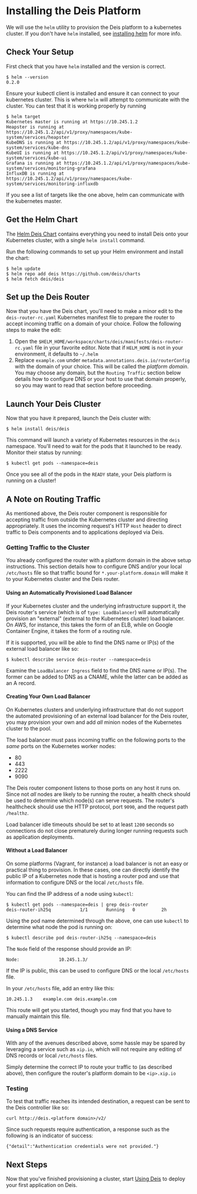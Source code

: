 # Installing the Deis Platform

We will use the `helm` utility to provision the Deis platform to a kubernetes cluster. If you don't
have `helm` installed, see [installing helm][helm] for more info.

## Check Your Setup

First check that you have `helm` installed and the version is correct.

    $ helm --version
    0.2.0

Ensure your kubectl client is installed and ensure it can connect to your kubernetes cluster. This
is where `helm` will attempt to communicate with the cluster. You can test that it is working
properly by running

    $ helm target
    Kubernetes master is running at https://10.245.1.2
    Heapster is running at https://10.245.1.2/api/v1/proxy/namespaces/kube-system/services/heapster
    KubeDNS is running at https://10.245.1.2/api/v1/proxy/namespaces/kube-system/services/kube-dns
    KubeUI is running at https://10.245.1.2/api/v1/proxy/namespaces/kube-system/services/kube-ui
    Grafana is running at https://10.245.1.2/api/v1/proxy/namespaces/kube-system/services/monitoring-grafana
    InfluxDB is running at https://10.245.1.2/api/v1/proxy/namespaces/kube-system/services/monitoring-influxdb

If you see a list of targets like the one above, helm can communicate with the kubernetes master.

## Get the Helm Chart

The [Helm Deis Chart](https://github.com/deis/charts) contains everything you
need to install Deis onto your Kubernetes cluster, with a single `helm install` command.

Run the following commands to set up your Helm environment and install the chart:

```
$ helm update
$ helm repo add deis https://github.com/deis/charts
$ helm fetch deis/deis
```

## Set up the Deis Router

Now that you have the Deis chart, you'll need to make a minor edit to the
`deis-router-rc.yaml` Kubernetes manifest file to prepare the router to accept
incoming traffic on a domain of your choice. Follow the following steps to make
the edit:

1. Open the `$HELM_HOME/workspace/charts/deis/manifests/deis-router-rc.yaml`
file in your favorite editor. Note that if `HELM_HOME` is not in your environment,
it defaults to `~/.helm`
2. Replace `example.com` under `metadata.annotations.deis.io/routerConfig` with
the domain of your choice. This will be called the _platform domain_. You may choose
any domain, but the `Routing Traffic` section below details how to configure DNS or your
host to use that domain properly, so you may want to read that section before proceeding.

## Launch Your Deis Cluster

Now that you have it prepared, launch the Deis cluster with:

```
$ helm install deis/deis
```

This command will launch a variety of Kubernetes resources in the `deis` namespace.
You'll need to wait for the pods that it launched to be ready. Monitor their status
by running:

```
$ kubectl get pods --namespace=deis
```

Once you see all of the pods in the `READY` state, your Deis platform is running on a cluster!

## A Note on Routing Traffic

As mentioned above, the Deis router component is responsible for accepting traffic
from outside the Kubernetes cluster and directing appropriately. It uses the
incoming request's HTTP `Host` header to direct traffic to Deis components and
to applications deployed via Deis.

### Getting Traffic to the Cluster

You already configured the router with a platform domain in the above setup instructions.
This section details how to configure DNS and/or your local `/etc/hosts` file so that
traffic bound for `*.your-platform.domain` will make it to your Kubernetes cluster
and the Deis router.

#### Using an Automatically Provisioned Load Balancer

If your Kubernetes cluster and the underlying infrastructure
support it, the Deis router's service (which is of `type:
LoadBalancer`) will automatically provision an "external"
(external to the Kubernetes cluster) load balancer.  On AWS,
for instance, this takes the form of an ELB, while on Google
Container Engine, it takes the form of a routing rule.

If it is supported, you will be able to find the DNS name or
IP(s) of the external load balancer like so:

```
$ kubectl describe service deis-router --namespace=deis
```

Examine the `LoadBalancer Ingress` field to find the DNS
name or IP(s).  The former can be added to DNS as a CNAME,
while the latter can be added as an A record.

#### Creating Your Own Load Balancer

On Kubernetes clusters and underlying infrastructure that
do not support the automated provisioning of an external
load balancer for the Deis router, you may provision your
own and add _all_ minion nodes of the Kubernetes cluster to
the pool.

The load balancer must pass incoming traffic on the
following ports to the _same_ ports on the Kubernetes
worker nodes:

* 80
* 443
* 2222
* 9090

The Deis router component listens to those ports on any
host it runs on.  Since not _all_ nodes are likely to
be running the router, a health check should be used to
determine which node(s) can serve requests.  The router's
healthcheck should use the HTTP protocol, port `9090`, and
the request path `/healthz`.

Load balancer idle timeouts should be set to at least `1200`
seconds so connections do not close prematurely during longer
running requests such as application deployments.

#### Without a Load Balancer

On some platforms (Vagrant, for instance) a load balancer is
not an easy or practical thing to provision.  In these cases,
one can directly identify the public IP of a Kubernetes node
that is hosting a router pod and use that information to
configure DNS or the local `/etc/hosts` file.

You can find the IP address of a node using `kubectl`:

```
$ kubectl get pods --namespace=deis | grep deis-router
deis-router-ih25q           1/1       Running   0          2h
```

Using the pod name determined through the above, one can
use `kubectl` to determine what node the pod is running on:

```
$ kubectl describe pod deis-router-ih25q --namespace=deis
```

The `Node` field of the response should provide an IP:

```
Node:				10.245.1.3/
```

If the IP is public, this can be used to configure DNS or the
local `/etc/hosts` file.

In your `/etc/hosts` file, add an entry like this:

```
10.245.1.3    example.com deis.example.com
```

This route will get you started, though you may find that you have to
manually maintain this file.

#### Using a DNS Service

With any of the avenues described above, some hassle may be spared by
leveraging a service such as `xip.io`, which will not require any
editing of DNS records or local `/etc/hosts` files.

Simply determine the correct IP to route your traffic to (as described
above), then configure the router's platform domain to be `<ip>.xip.io`

### Testing

To test that traffic reaches its intended destination, a request can be
sent to the Deis controller like so:

```
curl http://deis.<platform domain>/v2/
```

Since such requests require authentication, a response such as
the following is an indicator of success:

```
{"detail":"Authentication credentials were not provided."}
```

## Next Steps

Now that you've finished provisioning a cluster, start [Using Deis][] to deploy your first
application on Deis.

[install deisctl]: installing-deisctl.md
[helm]: http://helm.sh
[using deis]: ../using-deis/deploying-an-application.md
[configure dns]: ../managing-deis/configuring-dns.md
